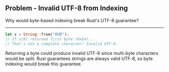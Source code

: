 ## Problem - Invalid UTF-8 from Indexing

Why would byte-based indexing break Rust's UTF-8 guarantee?

---

```rust
let s = String::from("你好");
// If s[0] returned first byte (0xE4)...
// That's not a complete character! Invalid UTF-8.
```
Returning a byte could produce invalid UTF-8 since multi-byte characters would be split. Rust guarantees strings are always valid UTF-8, so byte indexing would break this guarantee.

